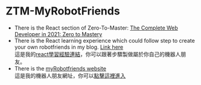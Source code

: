 # ZTM-MyRobotFriends
- There is the React section of Zero-To-Master: [The Complete Web Developer in 2021: Zero to Mastery](https://www.udemy.com/share/101WcU3@PmIBt_t88jjMG8EVg6-1kwjQhXimELEcZBblgulc2T0kWkDK1MUG6i_saQTnb0sb1A==/ "title")  
- There is the React learning experience which could follow step to create your own robotfriends in my blog. [Link here](https://www.notion.so/ZTM-React-f2c6af2211f2402493fe57fc0bbe2882 "title")  
  這是我的[react學習經驗連結](https://www.notion.so/ZTM-React-f2c6af2211f2402493fe57fc0bbe2882 "title")，你可以跟著步驟製做屬於你自己的機器人朋友。  
- There is the [myRobotfriends website](https://joeban0608.github.io/ZTM-MyRobotFriends/ "title")  
  這是我的機器人朋友網址，你可以[點擊這裡進入](https://joeban0608.github.io/ZTM-MyRobotFriends/ "title") 
